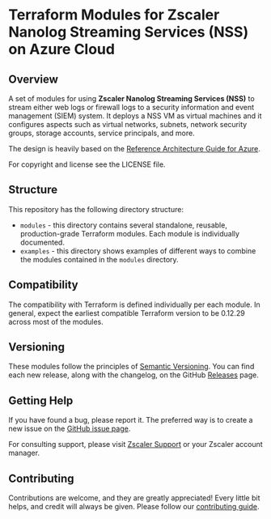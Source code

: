 # Terraform Modules for Zscaler Nanolog Streaming Services (NSS) on Azure Cloud

## Overview

A set of modules for using **Zscaler Nanolog Streaming Services (NSS)** to stream either web logs or firewall logs to a security information and event management (SIEM) system. It deploys a NSS VM as virtual machines and it configures
aspects such as virtual networks, subnets, network security groups, storage accounts, service principals,
and more.

The design is heavily based on the [Reference Architecture Guide for Azure](https://help.zscaler.com/zia/nss-deployment-guide-microsoft-azure).

For copyright and license see the LICENSE file.

## Structure

This repository has the following directory structure:

* `modules` - this directory contains several standalone, reusable, production-grade Terraform modules. Each module is individually documented.
* `examples` - this directory shows examples of different ways to combine the modules contained in the
  `modules` directory.

## Compatibility

The compatibility with Terraform is defined individually per each module. In general, expect the earliest compatible
Terraform version to be 0.12.29 across most of the modules.
<!-- [FUTURE] If you need to stay on Terraform 0.12.29 and need to use these modules, the recommended last compatible release is 1.2.3. -->

## Versioning

These modules follow the principles of [Semantic Versioning](http://semver.org/). You can find each new release,
along with the changelog, on the GitHub [Releases](https://github.com/zscaler/terraform-azurerm-znss-modules/releases) page.

## Getting Help

If you have found a bug, please report it. The preferred way is to create a new issue on the [GitHub issue page](https://github.com/zscaler/terraform-azurerm-znss-modules/issues).

For consulting support, please visit [Zscaler Support](https://help.zscaler.com/phone-support) or your Zscaler account manager.

## Contributing

Contributions are welcome, and they are greatly appreciated! Every little bit helps,
and credit will always be given. Please follow our [contributing guide](https://github.com/zscaler/terraform-best-practices/blob/master/CONTRIBUTING.md).

<!-- ## Who maintains these modules?

This repository is maintained by [Zscaler Business Development and Alliances Team](https://www.zscaler.com/).
If you're looking for commercial support or services, send an email to [address not known yet]. -->
